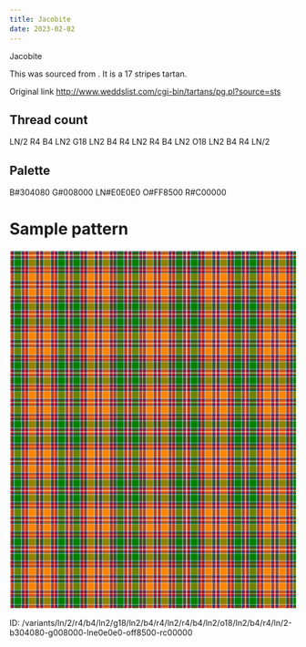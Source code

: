 ```yaml
---
title: Jacobite
date: 2023-02-02
---
```

Jacobite

This was sourced from <no value>.  It is a 17 stripes tartan.

Original link http://www.weddslist.com/cgi-bin/tartans/pg.pl?source=sts

## Thread count
LN/2 R4 B4 LN2 G18 LN2 B4 R4 LN2 R4 B4 LN2 O18 LN2 B4 R4 LN/2

## Palette
B#304080 G#008000 LN#E0E0E0 O#FF8500 R#C00000

# Sample pattern

![Tartan detail](tartan.png "LN/2 R4 B4 LN2 G18 LN2 B4 R4 LN2 R4 B4 LN2 O18 LN2 B4 R4 LN/2 tartan")

ID: /variants/ln/2/r4/b4/ln2/g18/ln2/b4/r4/ln2/r4/b4/ln2/o18/ln2/b4/r4/ln/2-b304080-g008000-lne0e0e0-off8500-rc00000